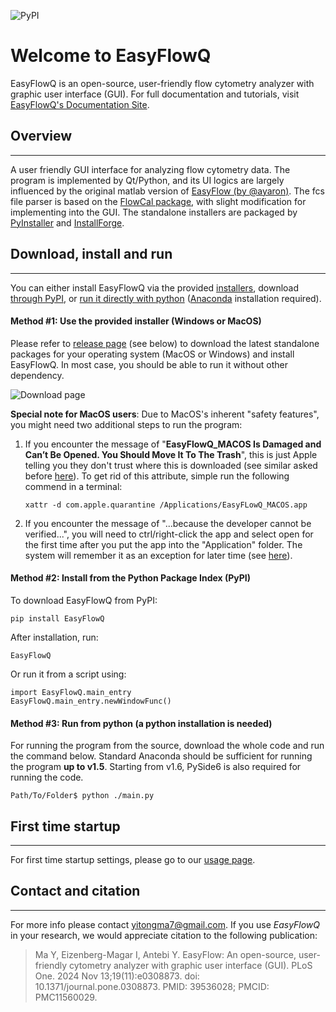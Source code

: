 ![PyPI](https://img.shields.io/pypi/v/EasyFlowQ?label=pypi%20package)

# Welcome to EasyFlowQ
EasyFlowQ is an open-source, user-friendly flow cytometry analyzer with graphic user interface (GUI).
For full documentation and tutorials, visit [EasyFlowQ's Documentation Site](https://ym3141.github.io/EasyFlowQ/).

## Overview
---
A user friendly GUI interface for analyzing flow cytometry data. The program is implemented by Qt/Python, and its UI logics are largely influenced by the original matlab version of [EasyFlow (by @ayaron)](https://github.com/AntebiLab/easyflow). The fcs file parser is based on the [FlowCal package](https://github.com/taborlab/FlowCal), with slight modification for implementing into the GUI. The standalone installers are packaged by [PyInstaller](https://pyinstaller.org/en/stable/) and [InstallForge](https://installforge.net/).

## Download, install and run
---
You can either install EasyFlowQ via the provided [installers](#method-1-use-the-provided-installer-windows-or-macos), download [through PyPI](#method-2-install-from-the-python-package-index-pypi), or [run it directly with python](#method-3-run-from-python-a-python-installation-is-needed) ([Anaconda](https://www.anaconda.com/) installation required).

#### **Method #1:** Use the provided installer (Windows or MacOS)

Please refer to [release page](https://github.com/ym3141/EasyFlowQ/releases/latest) (see below) to download the latest standalone packages for your operating system (MacOS or Windows) and install EasyFlowQ. In most case, you should be able to run it without other dependency.

![Download page](img/ReleasePage.jpg)

**Special note for MacOS users**: Due to MacOS's inherent "safety features", you might need two additional steps to run the program:

1. If you encounter the message of "**EasyFlowQ_MACOS Is Damaged and Can’t Be Opened. You Should Move It To The Trash**", this is just Apple telling you they don't trust where this is downloaded (see similar  asked before [here](https://discussions.apple.com/thread/253714860?sortBy=best)). To get rid of this attribute, simple run the following commend in a terminal:

    ```
    xattr -d com.apple.quarantine /Applications/EasyFLowQ_MACOS.app
    ```

2. If you encounter the message of "...because the developer cannot be verified...", you will need to ctrl/right-click the app and select open for the first time after you put the app into the "Application" folder. The system will remember it as an exception for later time (see [here](https://support.apple.com/guide/mac-help/open-a-mac-app-from-an-unidentified-developer-mh40616/mac)).


#### **Method #2:** Install from the Python Package Index (PyPI) 

To download EasyFlowQ from PyPI:
```
pip install EasyFlowQ
```

After installation, run:
```
EasyFlowQ
```

Or run it from a script using:
```
import EasyFlowQ.main_entry
EasyFlowQ.main_entry.newWindowFunc()
```

#### **Method #3:** Run from python (a python installation is needed)

For running the program from the source, download the whole code and run the command below. Standard Anaconda should be sufficient for running the program **up to v1.5**. Starting from v1.6, PySide6 is also required for running the code.
```
Path/To/Folder$ python ./main.py
```

## First time startup
---
For first time startup settings, please go to our [usage page](https://ym3141.github.io/EasyFlowQ/Basic%20Usage/#first-time-setup).

## Contact and citation
---
For more info please contact <yitongma7@gmail.com>. If you use *EasyFlowQ* in your research, we would appreciate citation to the following publication:
> Ma Y, Eizenberg-Magar I, Antebi Y. EasyFlow: An open-source, user-friendly cytometry analyzer with graphic user interface (GUI). PLoS One. 2024 Nov 13;19(11):e0308873. doi: 10.1371/journal.pone.0308873. PMID: 39536028; PMCID: PMC11560029.
